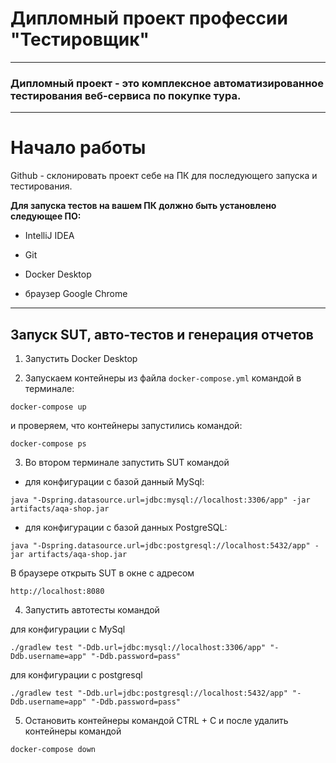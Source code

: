 #  Дипломный проект профессии "Тестировщик"
___
### Дипломный проект - это комплексное автоматизированное тестирования веб-сервиса по покупке тура.
___

# Начало работы

Github - склонировать проект себе на ПК для последующего запуска и тестирования.

**Для запуска тестов на вашем ПК должно быть установлено следующее ПО:**

* IntelliJ IDEA

* Git

* Docker Desktop

* браузер Google Chrome 

___
## Запуск SUT, авто-тестов и генерация отчетов

1. Запустить Docker Desktop

2. Запускаем контейнеры из файла `docker-compose.yml` командой в терминале:

```
docker-compose up
```

и проверяем, что контейнеры запустились командой:

```
docker-compose ps
```
3. Во втором терминале запустить SUT командой

- для конфигурации с базой данный MySql:

```
java "-Dspring.datasource.url=jdbc:mysql://localhost:3306/app" -jar artifacts/aqa-shop.jar
```

- для конфигурации с базой данных PostgreSQL:

```
java "-Dspring.datasource.url=jdbc:postgresql://localhost:5432/app" -jar artifacts/aqa-shop.jar
```

В браузере открыть SUT в окне с адресом

`http://localhost:8080`

4. Запустить автотесты командой

для конфигурации с MySql


```
./gradlew test "-Ddb.url=jdbc:mysql://localhost:3306/app" "-Ddb.username=app" "-Ddb.password=pass"
```

для конфигурации с postgresql

```
./gradlew test "-Ddb.url=jdbc:postgresql://localhost:5432/app" "-Ddb.username=app" "-Ddb.password=pass"
```


5. Остановить контейнеры командой CTRL + C и после удалить контейнеры командой

```
docker-compose down
```


